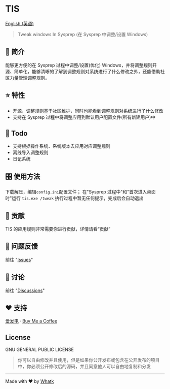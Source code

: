 # TIS

<a href='https://github.com/whatk233/tis/blob/main/README.md'>English (英语)</a>

> Tweak windows In Sysprep (在 Sysprep 中调整/设置 Windows)

## 📄 简介
能够更方便的在 Sysprep 过程中调整/设置(优化) Windows，并将调整规则开源、简单化，能够清晰的了解到调整规则对系统进行了什么修改之外，还能借助社区力量管理调整规则。

## ⭐ 特性
* 开源，调整规则基于社区维护，同时也能看到调整规则对系统进行了什么修改
* 支持在 Sysprep 过程中将调整应用到默认用户配置文件(所有新建用户)中

## 📒 Todo
* 支持根据操作系统、系统版本去应用对应调整规则
* 离线导入调整规则
* 日记系统

## 🎛️ 使用方法
下载解压，编辑`config.ini`配置文件；
在"Sysprep 过程中"和"首次进入桌面时"运行 `tis.exe /tweak`
执行过程中暂无任何提示，完成后会自动退出

## 👥 贡献
TIS 的应用规则非常需要你进行贡献，详情请看“贡献”

## 👥 问题反馈
前往 "[Issues](https://github.com/whatk233/tis/issues)"

## 👥 讨论
前往 "[Discussions](https://github.com/whatk233/tis/discussions)"

## ❤️ 支持
<a href='https://afdian.net/@whatk' target='_blank'>爱发电</a> · <a href='https://ko-fi.com/whatk' target='_blank'>Buy Me a Coffee</a>

## License
GNU GENERAL PUBLIC LICENSE	

> 你可以自由修改并且使用，但是如果你公开发布或包含在公开发布的项目中，你必须公开修改后的源码，并且同意他人可以自由地复制和分发

<hr />

Made with ♥ by <a href='https://whatk.me' target='_blank'>Whatk</a>
